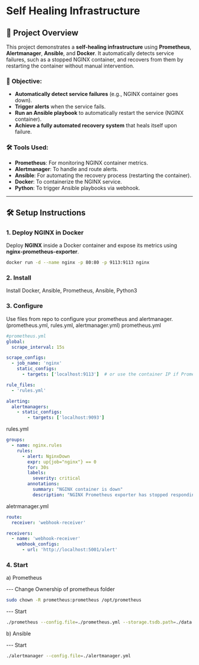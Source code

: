 # **Self Healing Infrastructure**

## 🚀 **Project Overview**

This project demonstrates a **self-healing infrastructure** using **Prometheus**, **Alertmanager**, **Ansible**, and **Docker**. It automatically detects service failures, such as a stopped NGINX container, and recovers from them by restarting the container without manual intervention.

### 🏁 **Objective:**
- **Automatically detect service failures** (e.g., NGINX container goes down).
- **Trigger alerts** when the service fails.
- **Run an Ansible playbook** to automatically restart the service (NGINX container).
- **Achieve a fully automated recovery system** that heals itself upon failure.

### 🛠 **Tools Used:**
- **Prometheus**: For monitoring NGINX container metrics.
- **Alertmanager**: To handle and route alerts.
- **Ansible**: For automating the recovery process (restarting the container).
- **Docker**: To containerize the NGINX service.
- **Python**: To trigger Ansible playbooks via webhook.

---
## 🛠 **Setup Instructions**

### 1. **Deploy NGINX in Docker**
Deploy **NGINX** inside a Docker container and expose its metrics using **nginx-prometheus-exporter**.

```bash
docker run -d --name nginx -p 80:80 -p 9113:9113 nginx
```
### 2. **Install**
Install Docker, Ansible, Prometheus, Ansible, Python3

### 3. **Configure**
Use files from repo to configure your prometheus and alertmanager. (prometheus.yml, rules.yml, alertmanager.yml)
prometheus.yml
```yml
#prometheus.yml
global:
  scrape_interval: 15s

scrape_configs:
  - job_name: 'nginx'
    static_configs:
      - targets: ['localhost:9113']  # or use the container IP if Prometheus runs outside Docker

rule_files:
  - 'rules.yml'

alerting:
  alertmanagers:
    - static_configs:
        - targets: ['localhost:9093']
```

rules.yml
```yml
groups:
  - name: nginx.rules
    rules:
      - alert: NginxDown
        expr: up{job="nginx"} == 0
        for: 30s
        labels:
          severity: critical
        annotations:
          summary: "NGINX container is down"
          description: "NGINX Prometheus exporter has stopped responding on port 9113."
```

aletrmanager.yml
```yml
route:
  receiver: 'webhook-receiver'

receivers:
  - name: 'webhook-receiver'
    webhook_configs:
      - url: 'http://localhost:5001/alert'
```

### 4. **Start**
a) Prometheus

--- Change Ownership of prometheus folder
```bash
sudo chown -R prometheus:prometheus /opt/prometheus
```

--- Start
```bash
./prometheus --config.file=./prometheus.yml --storage.tsdb.path=./data
```
b) Ansible

--- Start
```bash
./alertmanager --config.file=./alertmanager.yml
```
